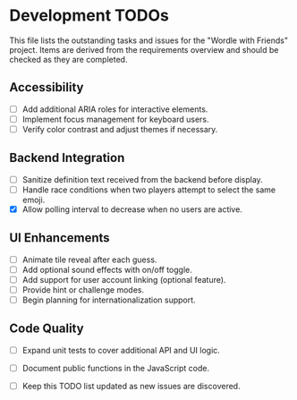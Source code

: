 # Development TODOs

This file lists the outstanding tasks and issues for the "Wordle with Friends"
project. Items are derived from the requirements overview and should be checked
as they are completed.

## Accessibility

- [ ] Add additional ARIA roles for interactive elements.
- [ ] Implement focus management for keyboard users.
- [ ] Verify color contrast and adjust themes if necessary.

## Backend Integration

- [ ] Sanitize definition text received from the backend before display.
- [ ] Handle race conditions when two players attempt to select the same emoji.
 - [x] Allow polling interval to decrease when no users are active.

## UI Enhancements

- [ ] Animate tile reveal after each guess.
- [ ] Add optional sound effects with on/off toggle.
- [ ] Add support for user account linking (optional feature).
- [ ] Provide hint or challenge modes.
- [ ] Begin planning for internationalization support.

## Code Quality

- [ ] Expand unit tests to cover additional API and UI logic.
- [ ] Document public functions in the JavaScript code.
- [ ] Keep this TODO list updated as new issues are discovered.

